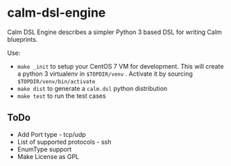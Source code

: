 # calm-dsl-engine

Calm DSL Engine describes a simpler Python 3 based DSL for writing Calm blueprints.

Use:
 - `make _init` to setup your CentOS 7 VM for development. This will create a python 3 virtualenv in `$TOPDIR/venv` . Activate it by sourcing `$TOPDIR/venv/bin/activate`
 - `make dist` to generate a `calm.dsl` python distribution
 - `make test` to run the test cases


## ToDo

 - Add Port type - tcp/udp
 - List of supported protocols - ssh
 - EnumType support
 - Make License as GPL
